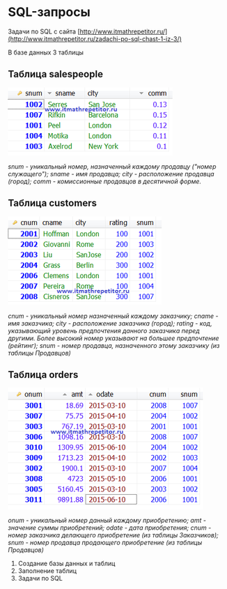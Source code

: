 # SQL-запросы

Задачи по SQL с сайта [http://www.itmathrepetitor.ru/](http://www.itmathrepetitor.ru/zadachi-po-sql-chast-1-iz-3/)

В базе данных 3 таблицы

## Таблица salespeople
![](https://github.com/yuliachepel/Sql_queries/blob/main/assets/salespeople.png)

_snum - уникальный номер, назначенный каждому продавцу ("номер служащего"); sname - имя продавца; city - расположение продавца (город); comm - комиссионные продавцов в десятичной форме._

## Таблица customers
![](https://github.com/yuliachepel/Sql_queries/blob/main/assets/customers.png)

_cnum - уникальный номер назначенный каждому заказчику; cname - имя заказчика; city - расположение заказчика (город); rating - код, указывающий уровень предпочтения данного заказчика перед другими. Более высокий номер указывают на большее предпочтение (рейтинг); snum - номер продавца, назначенного этому заказчику (из таблицы Продавцов)_


## Таблица orders

![](https://github.com/yuliachepel/Sql_queries/blob/main/assets/orders.png)

_onum - уникальный номер данный каждому приобретению; amt - значение суммы приобретений; odate - дата приобретения; cnum - номер заказчика делающего приобретение (из таблицы Заказчиков); snum - номер продавца продающего приобретение (из таблицы Продавцов)_


1. Создание базы данных и таблиц
2. Заполнение таблиц
3. Задачи по SQL
